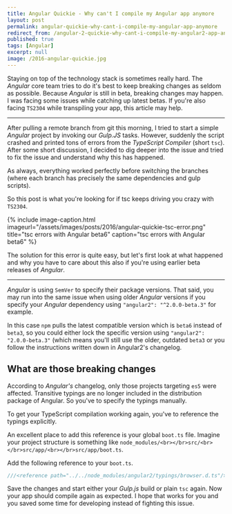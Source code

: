 ```yaml
---
title: Angular Quickie - Why can't I compile my Angular app anymore
layout: post
permalink: angular-quickie-why-cant-i-compile-my-angular-app-anymore
redirect_from: /angular-2-quickie-why-cant-i-compile-my-angular2-app-anymore-c36483c8d0a4
published: true
tags: [Angular]
excerpt: null
image: /2016-angular-quickie.jpg
---
```


Staying on top of the technology stack is sometimes really hard. The *Angular* core team tries to do it's best to keep breaking changes as seldom as possible. Because *Angular* is still in beta, breaking changes may happen. I was facing some issues while catching up latest betas. If you're also facing `TS2304` while transpiling your app, this article may help.

----

After pulling a remote branch from git this morning, I tried to start a simple *Angular* project by invoking our *Gulp.JS* tasks. However, suddenly the script crashed and printed tons of errors from the *TypeScript Compiler* (short `tsc`). After some short discussion, I decided to dig deeper into the issue and tried to fix the issue and understand why this has happened.

As always, everything worked perfectly before switching the branches (where each branch has precisely the same dependencies and gulp scripts).

So this post is what you're looking for if tsc keeps driving you crazy with `TS2304`.

{% include image-caption.html imageurl="/assets/images/posts/2016/angular-quickie-tsc-error.png"
title="tsc errors with Angular beta6" caption="tsc errors with Angular beta6" %}

The solution for this error is quite easy, but let's first look at what happened and why you have to care about this also if you're using earlier beta releases of *Angular*.

----

*Angular* is using `SemVer` to specify their package versions. That said, you may run into the same issue when using older *Angular* versions if you specify your *Angular* dependency using `"angular2": "^2.0.0-beta.3"` for example.

In this case `npm`  pulls the latest compatible version which is `beta6` instead of `beta3`, so you could either lock the specific version using `"angular2": "2.0.0-beta.3"` (which means you'll still use the older, outdated `beta3` or you follow the instructions written down in Angular2's changelog.

## What are those breaking changes

According to *Angular's* changelog, only those projects targeting `es5` were affected. Transitive typings are no longer included in the distribution package of Angular. So you've to specify the typings manually.

To get your TypeScript compilation working again, you've to reference the typings explicitly.

An excellent place to add this reference is your global `boot.ts` file. Imagine your project structure is something like `node_modules/<br></br>src/<br></br>src/app/<br></br>src/app/boot.ts`.

Add the following reference to your `boot.ts`.

```typescript
///<reference path="../../node_modules/angular2/typings/browser.d.ts"/>

```

Save the changes and start either your *Gulp.js* build or plain `tsc` again. Now your app should compile again as expected. I hope that works for you and you saved some time for developing instead of fighting this issue.


